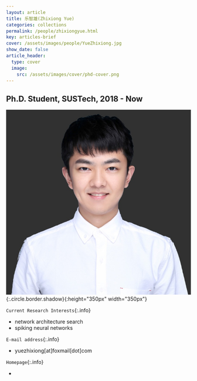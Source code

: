 ```yaml
---
layout: article
title: 乐智雄(Zhixiong Yue)
categories: collections
permalink: /people/zhixiongyue.html
key: articles-brief
cover: /assets/images/people/YueZhixiong.jpg
show_date: false
article_header:
  type: cover
  image:
    src: /assets/images/cover/phd-cover.png
---
```


<div class="article__content" markdown="1">

## Ph.D. Student, SUSTech, 2018 - Now

<!--more-->
![Image](/assets/images/people/YueZhixiong.jpg){:.circle.border.shadow}{:height="350px" width="350px"}

`Current Research Interests`{:.info}

- network architecture search
- spiking neural networks

`E-mail address`{:.info}

- yuezhixiong[at]foxmail[dot]com

`Homepage`{:.info}

<div class="author-links">
  <ul class="menu menu--nowrap menu--inline">
	  <li title="homepage">
	  <a class="button button--circle mail-button" itemprop="sameAs" href="https://yuezhixiong.github.io/" target="_blank">
	    <i class="fa fa-home"></i>
	  </a>
  	  </li>
  </ul>
</div>
</div>
